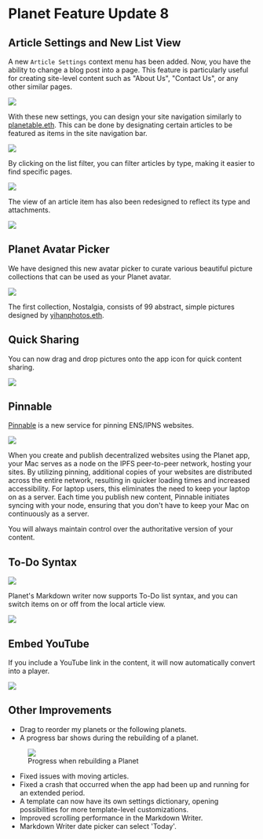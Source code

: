 # Planet Feature Update 8

## Article Settings and New List View

A new `Article Settings` context menu has been added. Now, you have the ability to change a blog post into a page. This feature is particularly useful for creating site-level content such as "About Us", "Contact Us", or any other similar pages.

![](article-settings.png)

With these new settings, you can design your site navigation similarly to [planetable.eth](https://planetable.eth.limo). This can be done by designating certain articles to be featured as items in the site navigation bar.

![](site-nav.png)

By clicking on the list filter, you can filter articles by type, making it easier to find specific pages.

![](filter.png)

The view of an article item has also been redesigned to reflect its type and attachments.

![](article-item-view.png)

## Planet Avatar Picker

We have designed this new avatar picker to curate various beautiful picture collections that can be used as your Planet avatar.

![](avatar-picker.png)

The first collection, Nostalgia, consists of 99 abstract, simple pictures designed by [yihanphotos.eth](https://yihanphotos.eth.limo).

## Quick Sharing

You can now drag and drop pictures onto the app icon for quick content sharing.

![](quick-sharing.png)

## Pinnable

[Pinnable](https://pinnable.xyz) is a new service for pinning ENS/IPNS websites.

![](pinned-with-pinnable.png)

When you create and publish decentralized websites using the Planet app, your Mac serves as a node on the IPFS peer-to-peer network, hosting your sites. By utilizing pinning, additional copies of your websites are distributed across the entire network, resulting in quicker loading times and increased accessibility. For laptop users, this eliminates the need to keep your laptop on as a server. Each time you publish new content, Pinnable initiates syncing with your node, ensuring that you don't have to keep your Mac on continuously as a server.

You will always maintain control over the authoritative version of your content.

## To-Do Syntax

![](writer-todo-syntax.png)

Planet's Markdown writer now supports To-Do list syntax, and you can switch items on or off from the local article view.

![](todo-syntax.png)

## Embed YouTube

If you include a YouTube link in the content, it will now automatically convert into a player.

![](youtube-autolink.png)

## Other Improvements

- Drag to reorder my planets or the following planets.
- A progress bar shows during the rebuilding of a planet.

<figure>
<img src="rebuild-progress.png">
<figcaption>Progress when rebuilding a Planet</figcaption>
</figure>

- Fixed issues with moving articles.
- Fixed a crash that occurred when the app had been up and running for an extended period.
- A template can now have its own settings dictionary, opening possibilities for more template-level customizations.
- Improved scrolling performance in the Markdown Writer.
- Markdown Writer date picker can select 'Today'.

